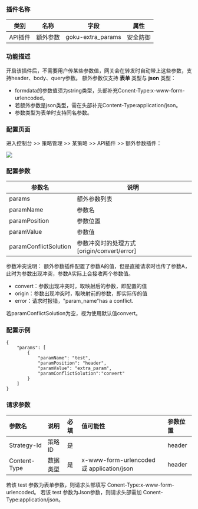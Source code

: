 ### 插件名称

| 类别 |  名称 |  字段  | 属性  |
| ------------ | ------------ | ------------ |------------ |
| API插件 | 额外参数 | goku-extra_params  | 安全防御 |


### 功能描述

开启该插件后，不需要用户传某些参数值，网关会在转发时自动带上这些参数，支持header、body、query参数。
额外参数仅支持 **表单** 类型与 **json** 类型：
* formdata的参数值须为string类型，头部补充Conent-Type:x-www-form-urlencoded。
* 若额外参数是json类型，需在头部补充Content-Type:application/json。
* 参数类型为表单时支持同名参数。


### 配置页面

进入控制台 >> 策略管理 >> 某策略 >> API插件 >> 额外参数插件：


![](http://data.eolinker.com/course/v6x1ZXl19cf9a61e29c11c04ad602f865135e58ba663c2b)

### 配置参数

| 参数名 | 说明   | 
| ------------ | ------------ |  
|  params |额外参数列表 | 
| paramName  | 参数名 |
| paramPosition  | 参数位置 |  
| paramValue  | 参数值 | 
| paramConflictSolution  |  参数冲突时的处理方式 [origin/convert/error] |

参数冲突说明：
额外参数插件配置了参数A的值，但是直接请求时也传了参数A，此时为参数出现冲突，参数A实际上会接收两个参数值。
* convert：参数出现冲突时，取映射后的参数，即配置的值
* origin：参数出现冲突时，取映射前的参数，即实际传的值
* error：请求时报错，"param_name"has a conflict.

若paramConflictSolution为空，视为使用默认值convert。

### 配置示例

```
{
    "params": [
        {
            "paramName": "test",
            "paramPosition": "header",
            "paramValue": "extra_param",
            "paramConflictSolution":"convert"
        }
    ]
}
```

### 请求参数

| 参数名 | 说明  | 必填  |   值可能性   |  参数位置 |
| :----------- | :----------- | :----------- | :----------- | :----------- |
|  Strategy-Id | 策略ID  | 是 |   |  header  | 
|  Content-Type | 数据类型  | 是 | x-www-form-urlencoded 或 application/json   |  header  | 

若该 test 参数为表单参数，则请求头部填写 Conent-Type:x-www-form-urlencoded。
若该 test 参数为Json参数，则请求头部需加 Conent-Type:application/json。
